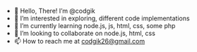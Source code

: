 - 👋 Hello, There! I’m @codgik
- 👀 I’m interested in exploring, different code implementations
- 🌱 I’m currently learning node.js, js, html, css, some php
- 💞️ I’m looking to collaborate on node.js, html, css
- 📫 How to reach me at codgik26@gmail.com

<!---
codgik/codgik is a ✨ special ✨ repository because its `README.md`
(this file) appears on your GitHub profile.

You can click the Preview link to take a look at your changes.
--->
